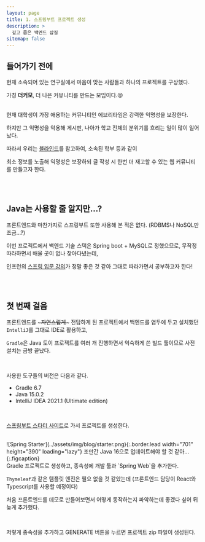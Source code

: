 ```yaml
---
layout: page
title: 1. 스프링부트 프로젝트 생성
description: >
  깊고 좁은 백엔드 삽질
sitemap: false
---
```



## 들어가기 전에

현재 소속되어 있는 연구실에서 마음이 맞는 사람들과 하나의 프로젝트를 구상했다.

가칭 <strong>더커모</strong>, 더 나은 커뮤니티를 만드는 모임이다.😜

<br>
현재 대학생이 가장 애용하는 커뮤니티인 에브리타임은 강력한 익명성을 보장한다.

하지만 그 익명성을 악용해 게시판, 나아가 학교 전체의 분위기를 흐리는 일이 많이 일어났다.

따라서 우리는 [블라인드](https://www.teamblind.com/kr/)를 참고하여, 소속된 학부 등과 같이

최소 정보를 노출해 익명성은 보장하되 글 작성 시 한번 더 재고할 수 있는 웹 커뮤니티를 만들고자 한다.


<br><br>


## Java는 사용할 줄 알지만...?

프론트엔드와 마찬가지로 스프링부트 또한 사용해 본 적은 없다. (RDBMS나 NoSQL만 조금...?)

이번 프로젝트에서 백엔드 기술 스택은 Spring boot + MySQL로 정했으므로, 무작정 따라하면서 배울 곳이 없나 찾아다녔는데,

인프런의 [스프링 입문 강의](https://www.inflearn.com/course/%EC%8A%A4%ED%94%84%EB%A7%81-%EC%9E%85%EB%AC%B8-%EC%8A%A4%ED%94%84%EB%A7%81%EB%B6%80%ED%8A%B8/dashboard)가 정말 좋은 것 같아 그대로 따라가면서 공부하고자 한다!


<br><br>

## 첫 번째 걸음

프론트엔드를 ~~~자연스럽게~~~ 전담하게 된 프로젝트에서 백엔드를 염두에 두고 설치했던 `IntelliJ`를 그대로 IDE로 활용하고,

`Gradle`은 Java 토이 프로젝트를 여러 개 진행하면서 익숙하게 쓴 빌드 툴이므로 사전 설치는 금방 끝났다.

<br>

사용한 도구들의 버전은 다음과 같다.

- Gradle 6.7
- Java 15.0.2
- IntelliJ IDEA 2021.1 (Ultimate edition)

<br>

[스프링부트 스타터 사이트](https://start.spring.io/)로 가서 프로젝트를 생성한다.


<br>
![Spring Starter](../assets/img/blog/starter.png){:.border.lead width="701" height="390" loading="lazy"}
조만간 Java 16으로 업데이트해야 할 것 같아...
{:.figcaption}

<br>
Gradle 프로젝트로 생성하고, 종속성에 개발 툴과 `Spring Web`을 추가한다.

`Thymeleaf`과 같은 템플릿 엔진은 필요 없을 것 같았는데 (프론트엔드 담당이 React와 Typescript를 사용할 예정이다)

처음 프론트엔드를 데모로 만들어보면서 어떻게 동작하는지 파악하는데 좋겠다 싶어 뒤늦게 추가했다.

<br>

저렇게 종속성을 추가하고 GENERATE 버튼을 누르면 프로젝트 zip 파일이 생성된다.
